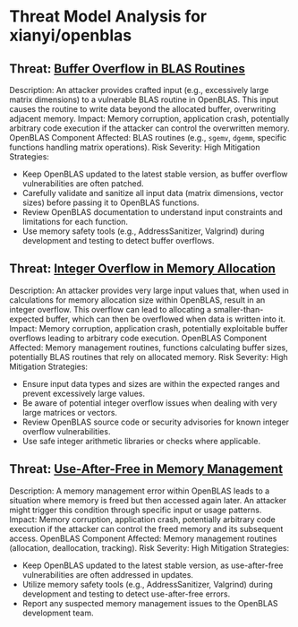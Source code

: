 # Threat Model Analysis for xianyi/openblas

## Threat: [Buffer Overflow in BLAS Routines](./threats/buffer_overflow_in_blas_routines.md)

Description: An attacker provides crafted input (e.g., excessively large matrix dimensions) to a vulnerable BLAS routine in OpenBLAS. This input causes the routine to write data beyond the allocated buffer, overwriting adjacent memory.
Impact: Memory corruption, application crash, potentially arbitrary code execution if the attacker can control the overwritten memory.
OpenBLAS Component Affected: BLAS routines (e.g., `sgemv`, `dgemm`, specific functions handling matrix operations).
Risk Severity: High
Mitigation Strategies:
- Keep OpenBLAS updated to the latest stable version, as buffer overflow vulnerabilities are often patched.
- Carefully validate and sanitize all input data (matrix dimensions, vector sizes) before passing it to OpenBLAS functions.
- Review OpenBLAS documentation to understand input constraints and limitations for each function.
- Use memory safety tools (e.g., AddressSanitizer, Valgrind) during development and testing to detect buffer overflows.

## Threat: [Integer Overflow in Memory Allocation](./threats/integer_overflow_in_memory_allocation.md)

Description: An attacker provides very large input values that, when used in calculations for memory allocation size within OpenBLAS, result in an integer overflow. This overflow can lead to allocating a smaller-than-expected buffer, which can then be overflowed when data is written into it.
Impact: Memory corruption, application crash, potentially exploitable buffer overflows leading to arbitrary code execution.
OpenBLAS Component Affected: Memory management routines, functions calculating buffer sizes, potentially BLAS routines that rely on allocated memory.
Risk Severity: High
Mitigation Strategies:
- Ensure input data types and sizes are within the expected ranges and prevent excessively large values.
- Be aware of potential integer overflow issues when dealing with very large matrices or vectors.
- Review OpenBLAS source code or security advisories for known integer overflow vulnerabilities.
- Use safe integer arithmetic libraries or checks where applicable.

## Threat: [Use-After-Free in Memory Management](./threats/use-after-free_in_memory_management.md)

Description: A memory management error within OpenBLAS leads to a situation where memory is freed but then accessed again later. An attacker might trigger this condition through specific input or usage patterns.
Impact: Memory corruption, application crash, potentially arbitrary code execution if the attacker can control the freed memory and its subsequent access.
OpenBLAS Component Affected: Memory management routines (allocation, deallocation, tracking).
Risk Severity: High
Mitigation Strategies:
- Keep OpenBLAS updated to the latest stable version, as use-after-free vulnerabilities are often addressed in updates.
- Utilize memory safety tools (e.g., AddressSanitizer, Valgrind) during development and testing to detect use-after-free errors.
- Report any suspected memory management issues to the OpenBLAS development team.

